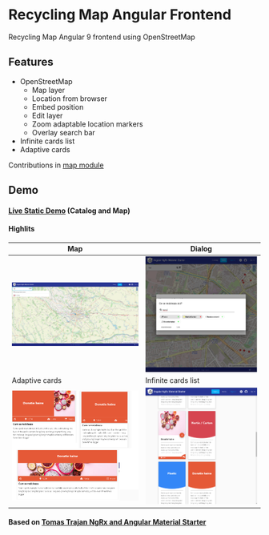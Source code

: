 # Recycling Map Angular Frontend
Recycling Map Angular 9 frontend using OpenStreetMap

## Features
- OpenStreetMap
  - Map layer
  - Location from browser
  - Embed position
  - Edit layer
  - Zoom adaptable location markers
  - Overlay search bar
- Infinite cards list
- Adaptive cards

Contributions in [map module](projects/angular-ngrx-material-starter/src/app/features/map)

## Demo 

#### [Live Static Demo](http://recycle-map.s3-website.eu-central-1.amazonaws.com/v1/index.html) (Catalog and Map)

#### Highlits

Map | Dialog
--- | ---
![map](https://github.com/raducrs/recycle-map-angular-frontend/blob/main/meta-assets/map.png) | ![search-recycle](https://github.com/raducrs/recycle-map-angular-frontend/blob/main/meta-assets/search-recycle.png)
Adaptive cards | Infinite cards list
![cards2](https://github.com/raducrs/recycle-map-angular-frontend/blob/main/meta-assets/cards2.png) | ![cards](https://github.com/raducrs/recycle-map-angular-frontend/blob/main/meta-assets/cards.png)
#### Based on [Tomas Trajan NgRx and Angular Material Starter](https://github.com/tomastrajan/angular-ngrx-material-starter)
